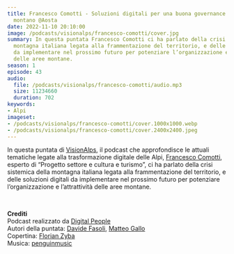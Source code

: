 ```yaml
---
title: Francesco Comotti - Soluzioni digitali per una buona governance del territorio
  montano @Aosta
date: 2022-11-10 20:10:00
image: /podcasts/visionalps/francesco-comotti/cover.jpg
summary: In questa puntata Francesco Comotti ci ha parlato della crisi sistemica della
  montagna italiana legata alla frammentazione del territorio, e delle soluzioni digitali
  da implementare nel prossimo futuro per potenziare l’organizzazione e l’attrattività
  delle aree montane.
season: 1
episode: 43
audio:
  file: /podcasts/visionalps/francesco-comotti/audio.mp3
  size: 11234660
  duration: 702
keywords:
- Alpi
imageset:
- /podcasts/visionalps/francesco-comotti/cover.1000x1000.webp
- /podcasts/visionalps/francesco-comotti/cover.2400x2400.jpeg
---
```


In questa puntata di [VisionAlps](https://www.visionalps.com/), il podcast che approfondisce le attuali tematiche legate alla trasformazione digitale delle Alpi, [Francesco Comotti](https://www.linkedin.com/in/francesco-comotti-b6927120/), esperto di “Progetto settore e cultura e turismo”, ci ha parlato della crisi sistemica della montagna italiana legata alla frammentazione del territorio, e delle soluzioni digitali da implementare nel prossimo futuro per potenziare l’organizzazione e l’attrattività delle aree montane.

<br>

**Crediti**<br>
Podcast realizzato da [Digital People](https://w3id.org/digitalpeople)<br>
Autori della puntata: [Davide Fasoli](https://www.linkedin.com/in/davide-fasoli-2b3246179/), [Matteo Gallo](https://www.linkedin.com/in/matteo-gallo-4a5ab31a8/)<br>
Copertina: [Florian Zyba](https://www.linkedin.com/in/florian-zyba/)<br>
Musica: [penguinmusic](https://pixabay.com/users/penguinmusic-24940186/)